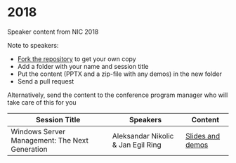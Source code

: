 # 2018
Speaker content from NIC 2018

Note to speakers:
- [Fork the repository](https://help.github.com/articles/fork-a-repo/) to get your own copy
- Add a folder with your name and session title
- Put the content (PPTX and a zip-file with any demos) in the new folder
- Send a pull request


Alternatively, send the content to the conference program manager who will take care of this for you

| Session Title  | Speakers | Content |
| ------------- | ------------- | ------------- |
| Windows Server Management: The Next Generation  | Aleksandar Nikolic & Jan Egil Ring  | [Slides and demos](https://github.com/nordicinfrastructureconference/2018/tree/master/Aleksandar%20Nikolic%20&%20Jan%20Egil%20Ring%20-%20Windows%20Server%20Management%20-%20The%20Next%20Generation)
